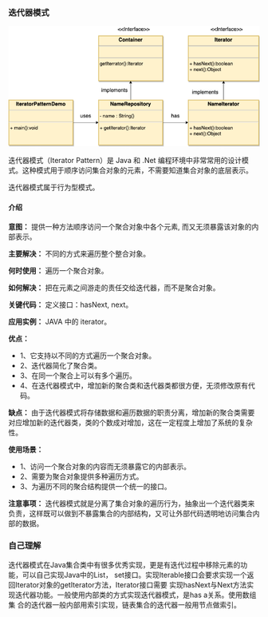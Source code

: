 ### 迭代器模式

![迭代器模式的 UML 图](readme.assets/202107-23-iterator-pattern.png)

迭代器模式（Iterator Pattern）是 Java 和 .Net 编程环境中非常常用的设计模式。这种模式用于顺序访问集合对象的元素，不需要知道集合对象的底层表示。

迭代器模式属于行为型模式。

#### 介绍

**意图：** 提供一种方法顺序访问一个聚合对象中各个元素, 而又无须暴露该对象的内部表示。

**主要解决：** 不同的方式来遍历整个整合对象。

**何时使用：** 遍历一个聚合对象。

**如何解决：** 把在元素之间游走的责任交给迭代器，而不是聚合对象。

**关键代码：** 定义接口：hasNext, next。

**应用实例：** JAVA 中的 iterator。

**优点：** 
- 1、它支持以不同的方式遍历一个聚合对象。 
- 2、迭代器简化了聚合类。 
- 3、在同一个聚合上可以有多个遍历。 
- 4、在迭代器模式中，增加新的聚合类和迭代器类都很方便，无须修改原有代码。

**缺点：** 由于迭代器模式将存储数据和遍历数据的职责分离，增加新的聚合类需要对应增加新的迭代器类，类的个数成对增加，这在一定程度上增加了系统的复杂性。

**使用场景：** 
- 1、访问一个聚合对象的内容而无须暴露它的内部表示。 
- 2、需要为聚合对象提供多种遍历方式。 
- 3、为遍历不同的聚合结构提供一个统一的接口。

**注意事项：** 迭代器模式就是分离了集合对象的遍历行为，抽象出一个迭代器类来负责，这样既可以做到不暴露集合的内部结构，又可让外部代码透明地访问集合内部的数据。

### 自己理解
迭代器模式在Java集合类中有很多优秀实现，更是有迭代过程中移除元素的功能，可以自己实现Java中的List，
set接口。实现Iterable接口会要求实现一个返回Iterator对象的getIterator方法，Iterator接口需要
实现hasNext与Next方法实现迭代器功能。一般使用内部类的方式实现迭代器模式，是has a关系。使用数组集
合的迭代器一般内部用索引实现，链表集合的迭代器一般用节点做索引。